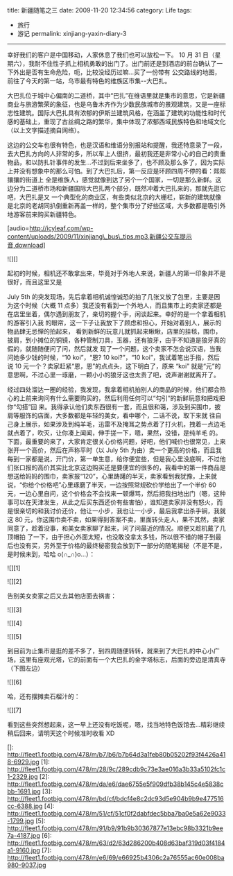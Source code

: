title: 新疆随笔之三
date: 2009-11-20 12:34:56 
category: Life
tags: 
- 旅行
- 游记
permalink: xinjiang-yaxin-diary-3

---

幸好我们的客户是中国移动，人家休息了我们也可以放松一下。 10 月 31
日（星期六），我耐不住性子抓上相机勇敢的出门了。出门前还是到酒店的前台确认了一下外出是否有生命危险，呃，比较没经历过嘛...买了一份带有
公交路线的地图，前往了今天的第一站，乌市最有特色的维族区市集--大巴扎。

大巴扎位于城中心偏南的二道桥，其中“巴扎”在维语里就是集市的意思，它是新疆商业与旅游繁荣的象征，也是乌鲁木齐作为少数民族城市的景观建筑，又是一座标志性建筑。国际大巴扎具有浓郁的伊斯兰建筑风格，在涵盖了建筑的功能性和时代感的基础上，重现了古丝绸之路的繁华，集中体现了浓郁西域民族特色和地域文化（以上文字描述摘自网络）。

这边的公交车也很有特色，也是汉语和维语分别报站和提醒，我还特意录了一段，去大巴扎方向的人非常的多，所以车上人很挤，最初我还是非常小心的自己的贵重物品，和以防扎针事件的发生...不过到后来坐多了，也不顾及那么多了，因为实际上并没有想象中的那么可怕。到了大巴扎后，第一反应是环顾四周不停的看：熙熙攘攘的街道上
全是维族人，感觉就像到达了另个一个国家，一切是那么新鲜。这边分为二道桥市场和新疆国际大巴扎两个部分，既然冲着大巴扎来的，那就先逛它吧，大巴扎是又
一个典型化的商业区，有些类似北京的大栅栏，崭新的建筑就像是北京的老胡同扒倒重新再盖一样的，整个集市分了好些区域，大多数都是吸引外地游客前来购买新疆特色。

[audio=http://icyleaf.com/wp-content/uploads/2009/11/xinjiang\_bus\_tips.mp3,新疆公交车提示音,download]

![][]

<!--more-->起初的时候，相机还不敢拿出来，毕竟对于外地人来说，新疆人的第一印象并不是很好，而且这里又是
July 5th
的突发现场，先后拿着相机诚惶诚恐的拍了几张又放了包里，主要是因为这个时候（大概
11
点多）我还没有看到一个外地人，而且集市上的卖家还都是在店里坐着，偶尔遇到朋友了，亲切的握个手，闲谈起来。幸好的是一个拿着相机的游客引入我
的眼帘，这一下子让我放下了顾虑和担心，开始对着别人，展示的物品肆无忌惮的拍起来，
看到新鲜的玩意儿就抓起来瞅瞅，店里的挂毯，围巾，披肩，到小摊位的铜镜，各种管制刀具，玉器，还有狼牙，由于不知道是狼牙真的假的，就随随便问了问，然后就发
现了一个问题，这个卖家不怎会说汉语，当我问她多少钱的时候，“10 koi”，“恩? 10
koi?”，“10 koi”，我试着笔出手指，然后说 10
元一个？卖家赶紧“恩，恩”的点点头，这下明白了，原来 “koi”
就是“元”的意思啊，不过心里一琢磨，一颗小小的狼牙这也太贵了吧，说声谢谢就离开了。

经过四处溜达一圈的经验，我发现，我拿着相机拍别人的商品的时候，他们都会热心的上前来询问有什么需要购买的，然后利用任何可以“勾引”的新鲜玩意和把戏把你“勾搭”回
来。我得承认他们卖东西很有一套，而且很和蔼，涉及到买围巾，披肩等服饰的店面，大多数都是年轻的美女，看中哪个，二话不说，取下来就
往自己身上展示，如果涉及到纯羊毛，迅雷不及掩耳之势点着了打火机，拽着一点边毛就点着了，吹灭，让你凑上闻闻，伸手搓一下，嗯，果然，没错，是纯羊毛
的。下面，最重要的来了，大家肯定很关心价格问题，好吧，他们喊价也很常见，上来张开一个高价，然后在声称平时（以
July 5th
为由）卖一个更高的价格，而且我每到一家都是说，开门价，第一单生意，给你便宜些，但是我心里没底啊，不过他们张口报的高价其实比北京这边购买还是要便宜的很多的，我看中的第一件商品是想送给妈妈的围巾，卖家报“120”，心里踌躇的半天，卖家看到我犹豫，上来就说，“你给个价格吧”心里琢磨了半天，一边按照常规砍价学给出了一个半价
60
元，一边心里自问，这个价格会不会找来一顿爆骂，然后把我扫地出门（嗯，这种事可以在天津发生，从此之后买东西还价有些害怕），谁知道卖家并没有怒火，而
是很亲切的和我讨价还价，他让一小步，我也让一小步，最后我拿出杀手锏，我就这
80
元，你这围巾卖不卖，如果得到答案不卖，里面转头走人，果不其然，卖家同意了，趁着没事，和美女卖家聊了起来，问了问最近的情况。顺便又趁机戴了几顶帽拍
了一下，由于担心外面太短，也没敢没拿太多钱，所以很不错的帽子到最后也没有买，另外至于价格的最终秘密我会放到下一部分的随笔揭秘（不是不是，是时候未到，哈哈
o(∩\_∩)o...）：

![][1]

![][2]

告别美女卖家之后又去其他店面去祸害：

![][3]

![][4]

![][5]

到目前为止集市是逛的差不多了，到四周随便转转，就来到了大巴扎的中心小广场，这里有座观光塔，它的前面有一个大巴扎的金字塔标志，后面的旁边是清真寺（下图左边）

![][6]

哈，还有摆摊卖石榴汁的：

![][7]

<p>
看到这些突然想起来，这一早上还没有吃饭呢，嗯，找当地特色饭馆去...精彩继续稍后回来，请明天这个时候准时收看
XD

</div>
</p>

  []: http://fleet1.footbig.com/478/m/b7/b6/b7b64d3a1feb80b05202f93f4426a418-6929.jpg
  [1]: http://fleet1.footbig.com/478/m/28/9c/289cdb9c73e3ae016a3b33a5102fc1c1-2329.jpg
  [2]: http://fleet1.footbig.com/478/m/da/e6/dae6755e5f909dfb38b145c4e5838cbb-1691.jpg
  [3]: http://fleet1.footbig.com/478/m/bd/cf/bdcf4e8c2dc93d5e904b9b9e477516cc-6388.jpg
  [4]: http://fleet1.footbig.com/478/m/51/cf/51cf0f2dabfdec5bba7ba0e5a62e9033-1799.jpg
  [5]: http://fleet1.footbig.com/478/m/91/b9/91b9b30367877e13ebc98b3321b9ee7a-4187.jpg
  [6]: http://fleet1.footbig.com/478/m/63/d2/63d286200b408d63baf319d03f4184a1-9160.jpg
  [7]: http://fleet1.footbig.com/478/m/e6/69/e66925b4306c2a76555ac60e008ba980-9037.jpg
